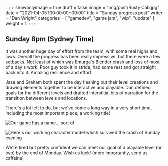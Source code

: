 +++
showonlyimage = true
draft = false
image = "img/post/Rusty Cab.jpg"
date = "2021-04-05T00:00:00+09:00"
title = "Sunday progress post"
writer = "Dan Wright"
categories = [ "gamedev", "game jam", "wip", "update" ]
weight = 1
+++

## Sunday 8pm (Sydney Time)

It was another huge day of effort from the team, with some real highs and lows. Overall the progress has been really impressive, but there were a few setbacks. Not least of which was Emurga's Blender crash and loss of most of a day's work. Poor guy took it in stride, had some rest and got straight back into it. Amazing resilience and effort.

Jase and Graham both spent the day fleshing out their level creations and drawing elements together to be interactive and playable. Dan defined goals for the different levels and drafted interstitial bits of narration for the transition between levels and locations.

There's a lot left to do, but we've come a long way in a very short time, including the most important piece, a working title!

![Our game has a name... sort of](/img/post/Start-Screen-Sunday-2.PNG)

![Here's our working character model which survived the crash of Sunday evening](/img/post/Character-Sunday.png)

We're tired but pretty confident we can meet our goal of a playable level (or two) by the end of Monday. Wish us luck! (more importantly, send us caffeine)
